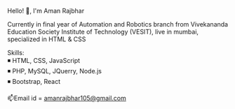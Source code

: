 Hello! 👋, I'm Aman Rajbhar

 Currently in final year of Automation and Robotics branch from Vivekananda Education Society Institute of Technology (VESIT),
live in mumbai, specialized in HTML & CSS

Skills:  
◾ HTML, CSS, JavaScript  
◾ PHP, MySQL, JQuerry, Node.js  
◾ Bootstrap, React

 📫Email id = amanrajbhar105@gmail.com

<!---
Aman-Rajbhar/Aman-Rajbhar is a ✨ special ✨ repository because its `README.md` (this file) appears on your GitHub profile.
You can click the Preview link to take a look at your changes.
--->
